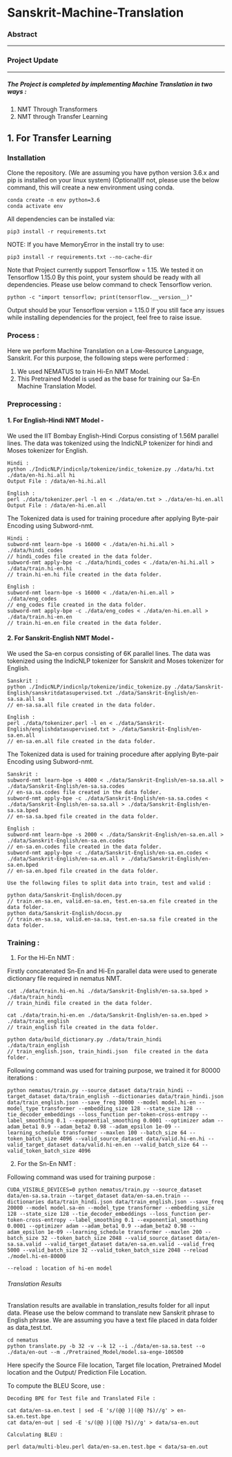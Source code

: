 # Sanskrit-Machine-Translation

### Abstract
---


### Project Update
---
##### The Project is completed by implementing Machine Translation in two ways :
1. NMT Through Transformers
2. NMT through Transfer Learning

## 1. For Transfer Learning

### Installation

Clone the repository. (We are assuming you have python version 3.6.x and pip is installed on your linux system)
(Optional)If not, please use the below command, this will create a new environment using conda.

```
conda create -n env python=3.6
conda activate env
```
All dependencies can be installed via:
```
pip3 install -r requirements.txt
```
NOTE: If you have MemoryError in the install try to use:
```
pip3 install -r requirements.txt --no-cache-dir
```
Note that Project currently support Tensorflow = 1.15. We tested it on Tensorflow 1.15.0
By this point, your system should be ready with all dependencies. Please use below command to check Tensorflow verion.
```
python -c "import tensorflow; print(tensorflow.__version__)"
```
Output should be your Tensorflow version = 1.15.0
If you still face any issues while installing dependencies for the project, feel free to raise issue.

### Process :

Here we perform Machine Translation on a Low-Resource Language, Sanskrit. For this purpose, the following steps were performed : 

1. We used NEMATUS to train Hi-En NMT Model.
2. This Pretrained Model is used as the base for training our Sa-En Machine Translation Model.

### Preprocessing :

#### 1. For English-Hindi NMT Model -
We used the IIT Bombay English-Hindi Corpus consisting of 1.56M parallel lines. The data was tokenized using the IndicNLP tokenizer for hindi and Moses tokenizer for English. 
```
Hindi :
python ./IndicNLP/indicnlp/tokenize/indic_tokenize.py ./data/hi.txt ./data/en-hi.hi.all hi
Output File : /data/en-hi.hi.all 

English :
perl ./data/tokenizer.perl -l en < ./data/en.txt > ./data/en-hi.en.all
Output File : /data/en-hi.en.all 
```
The Tokenized data is used for training procedure after applying Byte-pair Encoding using Subword-nmt. 
```
Hindi :
subword-nmt learn-bpe -s 16000 < ./data/en-hi.hi.all > ./data/hindi_codes    
// hindi_codes file created in the data folder.
subword-nmt apply-bpe -c ./data/hindi_codes < ./data/en-hi.hi.all > ./data/train.hi-en.hi
// train.hi-en.hi file created in the data folder.

English :
subword-nmt learn-bpe -s 16000 < ./data/en-hi.en.all > ./data/eng_codes
// eng_codes file created in the data folder.
subword-nmt apply-bpe -c ./data/eng_codes < ./data/en-hi.en.all > ./data/train.hi-en.en
// train.hi-en.en file created in the data folder.
```

#### 2. For Sanskrit-English NMT Model - 
We used the Sa-en corpus consisting of 6K parallel lines. The data was tokenized using the IndicNLP tokenizer for Sanskrit and Moses tokenizer for English.
```
Sanskrit :
python ./IndicNLP/indicnlp/tokenize/indic_tokenize.py ./data/Sanskrit-English/sanskritdatasupervised.txt ./data/Sanskrit-English/en-sa.sa.all sa
// en-sa.sa.all file created in the data folder.

English :
perl ./data/tokenizer.perl -l en < ./data/Sanskrit-English/englishdatasupervised.txt > ./data/Sanskrit-English/en-sa.en.all
// en-sa.en.all file created in the data folder.
```
The Tokenized data is used for training procedure after applying Byte-pair Encoding using Subword-nmt. 
```
Sanskrit :
subword-nmt learn-bpe -s 4000 < ./data/Sanskrit-English/en-sa.sa.all > ./data/Sanskrit-English/en-sa.sa.codes
// en-sa.sa.codes file created in the data folder.
subword-nmt apply-bpe -c ./data/Sanskrit-English/en-sa.sa.codes < ./data/Sanskrit-English/en-sa.sa.all > ./data/Sanskrit-English/en-sa.sa.bped
// en-sa.sa.bped file created in the data folder.

English :
subword-nmt learn-bpe -s 2000 < ./data/Sanskrit-English/en-sa.en.all > ./data/Sanskrit-English/en-sa.en.codes
// en-sa.en.codes file created in the data folder.
subword-nmt apply-bpe -c ./data/Sanskrit-English/en-sa.en.codes < ./data/Sanskrit-English/en-sa.en.all > ./data/Sanskrit-English/en-sa.en.bped
// en-sa.en.bped file created in the data folder.

Use the following files to split data into train, test and valid :

python data/Sanskrit-English/docen.py
// train.en-sa.en, valid.en-sa.en, test.en-sa.en file created in the data folder.
python data/Sanskrit-English/docsn.py
// train.en-sa.sa, valid.en-sa.sa, test.en-sa.sa file created in the data folder.
```

### Training : 

1. For the Hi-En NMT : 

Firstly concatenated Sn-En and Hi-En parallel data were used to generate dictionary file required in nematus NMT.

```
cat ./data/train.hi-en.hi ./data/Sanskrit-English/en-sa.sa.bped > ./data/train_hindi
// train_hindi file created in the data folder.

cat ./data/train.hi-en.en ./data/Sanskrit-English/en-sa.en.bped > ./data/train_english 
// train_english file created in the data folder.

python data/build_dictionary.py ./data/train_hindi ./data/train_english
// train_english.json, train_hindi.json  file created in the data folder.

```

Following command was used for training purpose, we trained it for 80000 iterations :  
```
python nematus/train.py --source_dataset data/train_hindi --target_dataset data/train_english --dictionaries data/train_hindi.json data/train_english.json --save_freq 30000 --model model.hi-en --model_type transformer --embedding_size 128 --state_size 128 --tie_decoder_embeddings --loss_function per-token-cross-entropy --label_smoothing 0.1 --exponential_smoothing 0.0001 --optimizer adam --adam_beta1 0.9 --adam_beta2 0.98 --adam_epsilon 1e-09 --learning_schedule transformer --maxlen 100 --batch_size 64 --token_batch_size 4096 --valid_source_dataset data/valid.hi-en.hi --valid_target_dataset data/valid.hi-en.en --valid_batch_size 64 --valid_token_batch_size 4096

```
2. For the Sn-En NMT : 

Following command was used for training purpose :
```
CUDA_VISIBLE_DEVICES=0 python nematus/train.py --source_dataset data/en-sa.sa.train --target_dataset data/en-sa.en.train --dictionaries data/train_hindi.json data/train_english.json --save_freq 20000 --model model.sa-en --model_type transformer --embedding_size 128 --state_size 128 --tie_decoder_embeddings --loss_function per-token-cross-entropy --label_smoothing 0.1 --exponential_smoothing 0.0001 --optimizer adam --adam_beta1 0.9 --adam_beta2 0.98 --adam_epsilon 1e-09 --learning_schedule transformer --maxlen 200 --batch_size 32 --token_batch_size 2048 --valid_source_dataset data/en-sa.sa.valid --valid_target_dataset data/en-sa.en.valid --valid_freq 5000 --valid_batch_size 32 --valid_token_batch_size 2048 --reload ./model.hi-en-80000

--reload : location of hi-en model
```

###### Translation Results
Translation results are available in translation_results folder for all input data. Please use the below command to translate new       Sanskrit phrase to English phrase. We are assuming you have a text file placed in data folder as data_test.txt.
```
cd nematus
python translate.py -b 32 -v --k 12 --i ./data/en-sa.sa.test --o ./data/en-out --m ./Pretrained_Model/model.sa-enge-106500
```
Here specify the Source File location, Target file location, Pretrained Model location and the Output/ Prediction File Location.

To compute the BLEU Score, use : 
```
Decoding BPE for Test file and Translated File : 

cat data/en-sa.en.test | sed -E 's/(@@ )|(@@ ?$)//g' > en-sa.en.test.bpe
cat data/en-out | sed -E 's/(@@ )|(@@ ?$)//g' > data/sa-en.out

Calculating BLEU : 

perl data/multi-bleu.perl data/en-sa.en.test.bpe < data/sa-en.out
```
